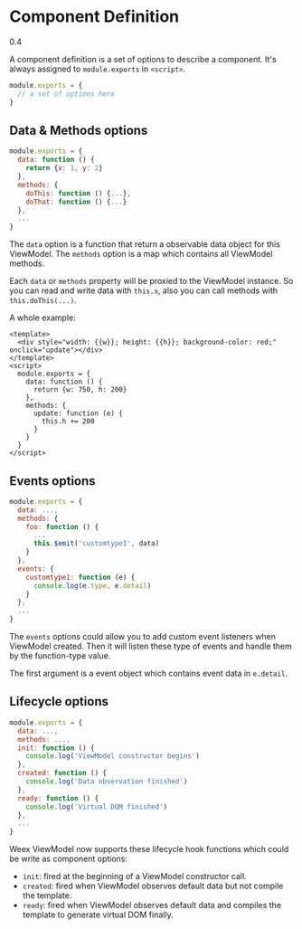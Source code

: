 # Component Definition
<span class="weex-version">0.4</span>

A component definition is a set of options to describe a component. It's always assigned to `module.exports` in `<script>`.

```javascript
module.exports = {
  // a set of options here
}
```

## Data & Methods options

```javascript
module.exports = {
  data: function () {
    return {x: 1, y: 2}
  },
  methods: {
    doThis: function () {...},
    doThat: function () {...}
  },
  ...
}
```

The `data` option is a function that return a observable data object for this ViewModel.
The `methods` option is a map which contains all ViewModel methods.

Each `data` or `methods` property will be proxied to the ViewModel instance. So you can read and write data with `this.x`, also you can call methods with `this.doThis(...)`.

A whole example:

```
<template>
  <div style="width: {{w}}; height: {{h}}; background-color: red;" onclick="update"></div>
</template>
<script>
  module.exports = {
    data: function () {
      return {w: 750, h: 200}
    },
    methods: {
      update: function (e) {
        this.h += 200
      }
    }
  }
</script>
```

## Events options

```javascript
module.exports = {
  data: ...,
  methods: {
    foo: function () {
      ...
      this.$emit('customtype1', data)
    }
  },
  events: {
    customtype1: function (e) {
      console.log(e.type, e.detail)
    }
  },
  ...
}
```

The `events` options could allow you to add custom event listeners when ViewModel created. Then it will listen these type of events and handle them by the function-type value.

The first argument is a event object which contains event data in `e.detail`.

## Lifecycle options

```javascript
module.exports = {
  data: ...,
  methods: ...,
  init: function () {
    console.log('ViewModel constructor begins')
  },
  created: function () {
    console.log('Data observation finished')
  },
  ready: function () {
    console.log('Virtual DOM finished')
  },
  ...
}
```

Weex ViewModel now supports these lifecycle hook functions which could be write as component options:

* `init`: fired at the beginning of a ViewModel constructor call.
* `created`: fired when ViewModel observes default data but not compile the template.
* `ready`: fired when ViewModel observes default data and compiles the template to generate virtual DOM finally.
